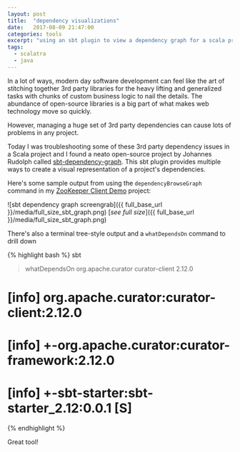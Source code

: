 ```yaml
---
layout: post
title:  "dependency visualizations"
date:   2017-08-09 21:47:00
categories: tools
excerpt: "using an sbt plugin to view a dependency graph for a scala project"
tags:
  - scalatra
  - java
---
```


In a lot of ways, modern day software development can feel like the art of stitching together 3rd party libraries for the heavy lifting and generalized tasks with chunks of custom business logic to nail the details.  The abundance of open-source libraries is a big part of what makes web technology move so quickly.

However, managing a huge set of 3rd party dependencies can cause lots of problems in any project.

Today I was troubleshooting some of these 3rd party dependency issues in a Scala project and I found a neato open-source project by Johannes Rudolph called [sbt-dependency-graph](https://github.com/jrudolph/sbt-dependency-graph).  This sbt plugin provides multiple ways to create a visual representation of a project's dependencies.

Here's some sample output from using the `dependencyBrowseGraph` command in my [ZooKeeper Client Demo](https://github.com/lombardo-chcg/zookeeper-client-demo) project:

![sbt dependency graph screengrab]({{ full_base_url }}/media/full_size_sbt_graph.png)
[*see full size*]({{ full_base_url }}/media/full_size_sbt_graph.png)

There's also a terminal tree-style output and a `whatDependsOn` command to drill down

{% highlight bash %}
sbt
> whatDependsOn org.apache.curator curator-client 2.12.0
# [info] org.apache.curator:curator-client:2.12.0
# [info]   +-org.apache.curator:curator-framework:2.12.0
# [info]     +-sbt-starter:sbt-starter_2.12:0.0.1 [S]
{% endhighlight %}

Great tool!
